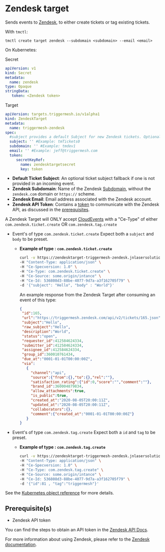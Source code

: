 # Zendesk target

Sends events to [Zendesk](https://www.zendesk.com/), to either create tickets or tag existing tickets.

With `tmctl`:

```
tmctl create target zendesk --subdomain <subdomain> --email <email>
```

On Kubernetes:

Secret

```yaml
apiVersion: v1
kind: Secret
metadata:
  name: zendesk
type: Opaque
stringData:
   token: <Zendesk token>
```

Target

```yaml
apiVersion: targets.triggermesh.io/v1alpha1
kind: ZendeskTarget
metadata:
  name: triggermesh-zendesk
spec:
  #subject provides a default Subject for new Zendesk tickets. Optional
  subject: '' #Example: tmTickets0
  subdomain: '' #Example: tmdev1
  email: '' #Example: jeff@triggermesh.com
  token:
     secretKeyRef:
       name: zendesktargetsecret
       key: token
```

- **Default Ticket Subject**: An optional ticket subject fallback if one is not provided in an incoming event.
- **Zendesk Subdomain**: Name of the Zendesk [Subdomain][zd-subdom], without the `zendesk.com` domain or `https://` scheme.
- **Zendesk Email**: Email address associated with the Zendesk account.
- **Zendesk API Token**: Contains a [token][zd-token] to communicate with the Zendesk API, as discussed in the [prerequisites](#prerequisites).

A Zendesk Target will ONLY accept
[CloudEvents](https://github.com/cloudevents/spec) with a "Ce-Type" of either
`com.zendesk.ticket.create` OR `com.zendesk.tag.create`

* Event's of type `com.zendesk.ticket.create` Expect both a `subject` and `body` to be preset.

  - **Example of type : `com.zendesk.ticket.create`**
    ```sh
    curl -v https://zendesktarget-triggermesh-zendesk.jnlasersolutions.dev.munu.io  \
    -H "Content-Type: application/json" \
    -H "Ce-Specversion: 1.0" \
    -H "Ce-Type: com.zendesk.ticket.create" \
    -H "Ce-Source: some.origin/intance" \
    -H "Ce-Id: 536808d3-88be-4077-9d7a-a3f162705f79" \
    -d '{"subject": "Hello", "body" : "World"}'
    ```

    An example response from the Zendesk Target after consuming an event of this type:

    ```json
    {
     "id":165,
     "url":"https://triggermesh.zendesk.com/api/v2/tickets/165.json",
     "subject":"Hello",
     "raw_subject":"Hello",
     "description":"World",
     "status":"open",
     "requester_id":412584624334,
     "submitter_id":412584624334,
     "assignee_id":412584624334,
     "group_id":360010761434,
     "due_at":"0001-01-01T00:00:00Z",
     "via":
       {
         "channel":"api",
         "source":{"from":{},"to":{},"rel":""},
         "satisfaction_rating":{"id":0,"score":"","comment":""},
         "brand_id":360004879834,
         "allow_attachments":true,
         "is_public":true,
         "created_at":"2020-08-05T20:00:11Z",
         "updated_at":"2020-08-05T20:00:11Z",
         "collaborators":{},
         "comment":{"created_at":"0001-01-01T00:00:00Z"}
       }
    }
    ```


* Event's of type `com.zendesk.tag.create` Expect both a `id` and `tag` to be preset.
  - **Example of type : `com.zendesk.tag.create`**
    ```sh
    curl -v https://zendesktarget-triggermesh-zendesk.jnlasersolutions.dev.munu.io  \
    -H "Content-Type: application/json" \
    -H "Ce-Specversion: 1.0" \
    -H "Ce-Type: com.zendesk.tag.create" \
    -H "Ce-Source: some.origin/intance" \
    -H "Ce-Id: 536808d3-88be-4077-9d7a-a3f162705f79" \
    -d '{"id":81 , "tag":"triggermesh"}'
    ```

See the [Kubernetes object reference](../../reference/targets/#targets.triggermesh.io/v1alpha1.ZendeskTarget) for more details.

## Prerequisite(s)

- Zendesk API token

You can find the steps to obtain an API token in the [Zendesk API Docs](https://support.zendesk.com/hc/en-us/articles/226022787-Generating-a-new-API-token-).

For more information about using Zendesk, please refer to the [Zendesk documentation][docs].

[ce]: https://cloudevents.io/
[ce-jsonformat]: https://github.com/cloudevents/spec/blob/v1.0/json-format.md

[docs]: https://developer.zendesk.com/rest_api

[zd-token]: https://support.zendesk.com/hc/en-us/articles/226022787-Generating-a-new-API-token-
[zd-subdom]: https://support.zendesk.com/hc/en-us/articles/221682747-Where-can-I-find-my-Zendesk-subdomain-
[zd-tag]:https://support.zendesk.com/hc/en-us/articles/203662096-About-tags
